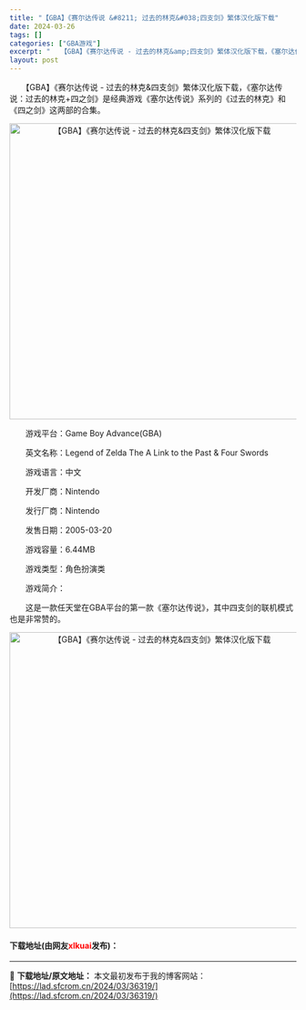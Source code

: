 ```yaml
---
title: "【GBA】《赛尔达传说 &#8211; 过去的林克&#038;四支剑》繁体汉化版下载"
date: 2024-03-26
tags: []
categories: ["GBA游戏"]
excerpt: "　　【GBA】《赛尔达传说 - 过去的林克&amp;四支剑》繁体汉化版下载，《塞尔达传说：过去的林克+四之剑》是经典游戏《塞尔达传说》系列的《过去的林克》和《四之剑》这两部的合集。 　　游戏平台：Game Boy Advance(GBA) 　　英文名称：Legend of Zelda The A L&hellip;"
layout: post
---
```


 <p>　　【GBA】《赛尔达传说 - 过去的林克&amp;四支剑》繁体汉化版下载，《塞尔达传说：过去的林克+四之剑》是经典游戏《塞尔达传说》系列的《过去的林克》和《四之剑》这两部的合集。</p> <p align="center"><img align="" border="0" src="https://lad.sfcrom.cn/wp-content/uploads/2024/03/20240326_660265032f59b.jpg" width="520" alt="【GBA】《赛尔达传说 - 过去的林克&amp;四支剑》繁体汉化版下载" /></p> <p>　　游戏平台：Game Boy Advance(GBA)</p> <p>　　英文名称：Legend of Zelda The A Link to the Past &amp; Four Swords</p> <p>　　游戏语言：中文</p> <p>　　开发厂商：Nintendo</p> <p>　　发行厂商：Nintendo</p> <p>　　发售日期：2005-03-20</p> <p>　　游戏容量：6.44MB</p> <p>　　游戏类型：角色扮演类</p> <p>　　游戏简介：</p> <p>　　这是一款任天堂在GBA平台的第一款《塞尔达传说》，其中四支剑的联机模式也是非常赞的。</p> <p align="center"><img align="" border="0" src="https://lad.sfcrom.cn/wp-content/uploads/2024/03/20240326_660265039cd49.jpg" width="520" alt="【GBA】《赛尔达传说 - 过去的林克&amp;四支剑》繁体汉化版下载" /></p> <p><h4>下载地址(由网友<font color="red">xlkuai</font>发布)：</h4></p> 

---
📖 **下载地址/原文地址：** 本文最初发布于我的博客网站：[https://lad.sfcrom.cn/2024/03/36319/](https://lad.sfcrom.cn/2024/03/36319/)
